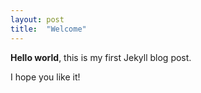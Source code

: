 ```yaml
---
layout: post
title:  "Welcome"
---
```


**Hello world**, this is my first Jekyll blog post.

I hope you like it!